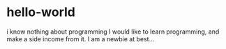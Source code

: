 # hello-world
i know nothing about programming
I would like to learn programming, and make a side income from it.
I am a newbie at best...
